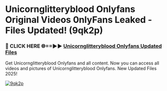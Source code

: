 # Unicornglitteryblood Onlyfans Original Videos 0nlyFans Leaked - Files Updated! (9qk2p)

<h3>🔴 CLICK HERE 🌐==►► <a href="https://tinyurl.com/ehrbuxhb" rel="nofollow">Unicornglitteryblood Onlyfans Updated Files</a></h3>

Get Unicornglitteryblood Onlyfans and all content. Now you can access all videos and pictures of Unicornglitteryblood Onlyfans. New Updated Files 2025!

[![9qk2p](https://i.imgur.com/lVYEuWS.gif)](https://tinyurl.com/ehrbuxhb)
